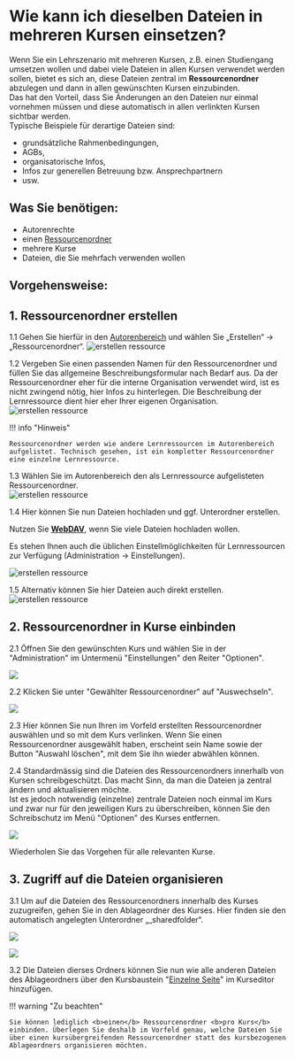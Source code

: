 # Wie kann ich dieselben Dateien in mehreren Kursen einsetzen?

Wenn Sie ein Lehrszenario mit mehreren Kursen, z.B. einen Studiengang umsetzen wollen und dabei viele Dateien in allen Kursen verwendet werden sollen, bietet es sich an, diese Dateien zentral im <b>Ressourcenordner</b> abzulegen und dann in allen gewünschten Kursen einzubinden. <br>
Das hat den Vorteil, dass Sie Änderungen an den Dateien nur einmal vornehmen müssen und diese automatisch in allen verlinkten Kursen sichtbar werden.<br>Typische Beispiele für derartige Dateien sind: 

* grundsätzliche Rahmenbedingungen,
* AGBs,
* organisatorische Infos,
* Infos zur generellen Betreuung bzw. Ansprechpartnern
* usw.

## Was Sie benötigen:

* Autorenrechte
* einen [Ressourcenordner](../../manual_user/course_create/Course_Settings.de.md)
* mehrere Kurse
* Dateien, die Sie mehrfach verwenden wollen

## Vorgehensweise:

## 1. Ressourcenordner erstellen  

1.1 Gehen Sie hierfür in den [Autorenbereich](../../manual_user/authoring/index.de.md) und wählen Sie
„Erstellen“ -> „Ressourcenordner“.
     ![erstellen ressource](assets/Ressourcenordner_erstellen.png)  

1.2 Vergeben Sie einen passenden Namen für den Ressourcenordner und füllen Sie das allgemeine Beschreibungsformular nach Bedarf aus. Da der Ressourcenordner eher für die interne Organisation verwendet wird, ist es nicht zwingend nötig, hier Infos zu hinterlegen. Die Beschreibung der Lernressource dient hier eher Ihrer eigenen Organisation.  
     ![erstellen ressource](assets/Ressourcenordner_erstellen_Titel.png)  

!!! info "Hinweis"

    Ressourcenordner werden wie andere Lernressourcen im Autorenbereich aufgelistet. Technisch gesehen, ist ein kompletter Ressourcenordner eine einzelne Lernressource.

1.3 Wählen Sie im Autorenbereich den als Lernressource aufgelisteten Ressourcenordner.  
     ![erstellen ressource](assets/Ressourcenordner_im_Autorenbereich.png)  

1.4 Hier können Sie nun Dateien hochladen und ggf. Unterordner erstellen.

Nutzen Sie [**WebDAV**](../webdav/webdav.de.md), wenn Sie viele Dateien hochladen wollen.  

Es stehen Ihnen auch die üblichen Einstellmöglichkeiten für Lernressourcen zur Verfügung (Administration -> Einstellungen).

   ![erstellen ressource](assets/Ressourcenordner_Dateien.png) 


1.5 Alternativ können Sie hier Dateien auch direkt erstellen.
    ![erstellen ressource](assets/Ressourcenordner_Datei_erstellen.png) 
 
## 2. Ressourcenordner in Kurse einbinden  

2.1 Öffnen Sie den gewünschten Kurs und wählen Sie in der "Administration" im Untermenü "Einstellungen" den Reiter "Optionen".

![](assets/Ressourcenordner_Einstellungen_Optionen.png)
 
2.2 Klicken Sie unter "Gewählter Ressourcenordner" auf "Auswechseln".

![](assets/Ressourcenordner_auswechseln.png) 
 
2.3 Hier können Sie nun Ihren im Vorfeld erstellten Ressourcenordner auswählen und
so mit dem Kurs verlinken. Wenn Sie einen Ressourcenordner ausgewählt haben, erscheint sein Name sowie
der Button "Auswahl löschen", mit dem Sie ihn wieder abwählen können.
  
2.4 Standardmässig sind die Dateien des Ressourcenordners innerhalb von Kursen schreibgeschützt. Das macht Sinn, da man die Dateien ja zentral ändern und aktualisieren möchte.<br>Ist es jedoch notwendig (einzelne) zentrale Dateien noch
einmal im Kurs und zwar nur für den jeweiligen Kurs zu überschreiben, können Sie den Schreibschutz im Menü "Optionen" des Kurses entfernen.

![](assets/Ressourcenordner_aendern.png)
 
  
Wiederholen Sie das Vorgehen für alle relevanten Kurse.

## 3. Zugriff auf die Dateien organisieren  

3.1 Um auf die Dateien des Ressourcenordners innerhalb des Kurses zuzugreifen, gehen Sie in den Ablageordner des Kurses. Hier finden sie den automatisch
angelegten Unterordner „_sharedfolder“.

![](assets/Ablageordner_menu.png)

![](assets/Ablageordner_ohne_menu.png)
  
3.2 Die Dateien dierses Ordners können Sie nun wie alle anderen Dateien des Ablageordners über
den Kursbaustein "[Einzelne Seite](../../manual_user/course_elements/Knowledge_Transfer.de.md)" im Kurseditor
hinzufügen.

!!! warning "Zu beachten"

    Sie können lediglich <b>einen</b> Ressourcenordner <b>pro Kurs</b> einbinden. Überlegen Sie deshalb im Vorfeld genau, welche Dateien Sie über einen kursübergreifenden Ressourcenordner statt des kursbezogenen Ablageordners organisieren möchten.